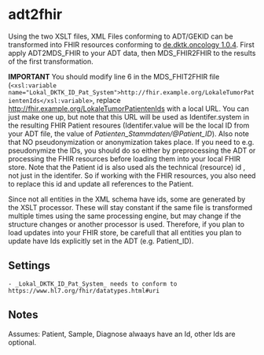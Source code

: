 # adt2fhir

Using the two XSLT files, XML Files conforming to ADT/GEKID can be transformed into FHIR resources conforming to [de.dktk.oncology 1.0.4](https://simplifier.net/packages/de.dktk.oncology/1.0.4).
First apply ADT2MDS_FHIR to your ADT data, then MDS_FHIR2FHIR to the results of the first transformation.

**IMPORTANT**
You should modify line 6 in the MDS_FHIT2FHIR file (```<xsl:variable name="Lokal_DKTK_ID_Pat_System">http://fhir.example.org/LokaleTumorPatientenIds</xsl:variable>```, replace http://fhir.example.org/LokaleTumorPatientenIds
with a local URL. You can just make one up, but note that this URL will be used as Identifer.system in the resulting FHIR Patient resoures (Identifer.value will be the local ID from your ADT file, the value of *Patienten_Stammdaten/@Patient_ID*).
Also note that NO pseudonymization or anonymization takes place. If you need to e.g. pseudonymize the IDs, you should do so either by preprocessing the ADT or processing the FHIR resources before loading them into your local FHIR store. Note that the Patient id is also used als the technical (resource) id , not just in the identifer.
So if working with the FHIR resources, you also need to replace this id and update all references to the Patient.

Since not all entities in the XML schema have ids, some are generated by the XSLT processor. These will stay constant if the same file is transformed multiple times using the same processing engine, but may change if the structure
changes or another processor is used. Therefore, if you plan to load updates into your FHIR store, be carefull that all entities you plan to update have Ids explicitly set in the ADT (e.g. Patient_ID).

## Settings
    - _Lokal_DKTK_ID_Pat_System_ needs to conform to https://www.hl7.org/fhir/datatypes.html#uri
	
## Notes

Assumes: Patient, Sample, Diagnose alwaays have an Id, other Ids are optional.